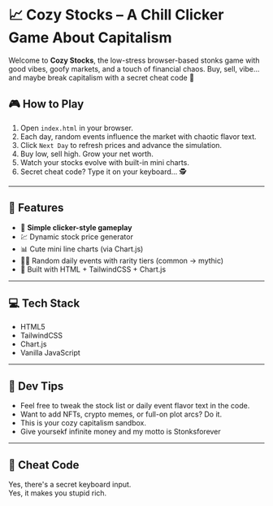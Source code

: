 # 📈 Cozy Stocks – A Chill Clicker Game About Capitalism

Welcome to **Cozy Stocks**, the low-stress browser-based stonks game with good vibes, goofy markets, and a touch of financial chaos. Buy, sell, vibe... and maybe break capitalism with a secret cheat code 👀



## 🎮 How to Play

1. Open `index.html` in your browser.
2. Each day, random events influence the market with chaotic flavor text.                                                                                                                                                                                     
3. Click `Next Day` to refresh prices and advance the simulation.
4. Buy low, sell high. Grow your net worth.
5. Watch your stocks evolve with built-in mini charts.
6. Secret cheat code? Type it on your keyboard... 🕵️

---

## 🧠 Features

- 🧁 **Simple clicker-style gameplay**
- 💹 Dynamic stock price generator
- 📊 Cute mini line charts (via Chart.js)
- 🧙‍♂️ Random daily events with rarity tiers (common → mythic)
- 🌌 Built with HTML + TailwindCSS + Chart.js

---

## 💻 Tech Stack

- HTML5
- TailwindCSS
- Chart.js
- Vanilla JavaScript

---

## 🧪 Dev Tips

- Feel free to tweak the stock list or daily event flavor text in the code.
- Want to add NFTs, crypto memes, or full-on plot arcs? Do it.
- This is your cozy capitalism sandbox.
- Give yoursekf infinite money and my motto is Stonksforever
---

## 🚀 Cheat Code

Yes, there's a secret keyboard input.  
Yes, it makes you stupid rich.  



